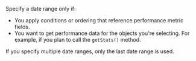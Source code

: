 Specify a date range only if:

- You apply conditions or ordering that reference performance metric fields. 
- You want to get performance data for the objects you're selecting. For example, if you plan to call the `getStats()` method. 

If you specify multiple date ranges, only the last date range is used.
